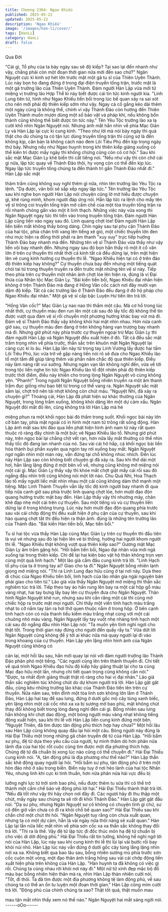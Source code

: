 ```yaml
---
title: Chương 2304: Ngao Khiếu
published: 2025-05-22
updated: 2025-05-22
description: 'Ngao Khiếu'
image: '/images/han-li/cover/'
tags: [HanLi]
category: HanLi
draft: false
---
```


Qua Đời

"Cái gì, Tổ phụ của ta bảy ngày sau sẽ độ kiếp? Tại sao lại đến
nhanh như vậy, chẳng phải còn một đoạn thời gian nữa mới đến
sao chứ?" Ngân Nguyệt cực kì kinh sợ hét lớn trước mặt một gã
tu sĩ của Thiên Uyên Thành.
Lúc này bọn họ đang đứng ở trong đại điện truyền tống trận,
trước mặt là một gã trưởng lão của Thiên Uyên Thành. Đám
người Hàn Lập vừa mới từ miệng vị trưởng lão Hợp Thể kì này
biết được cái tin tức kinh người kia.
"Linh Lung tiên tử, hình như Ngao Khiếu tiền bối trong lúc bế quan
xảy ra sai xót cho nên mới phải độ thiên kiếp sớm như vậy. Ngay
cả cố gắng kéo dài thêm một ngày cũng là không thể, chính vì vậy
Thánh Đảo còn hướng đến Thiên Uyên Thành muốn mượn dùng
một số bảo vật và pháp khí, nếu không bổn thành cũng không thể
biết được tin tức này." Tên Yêu Tộc trưởng lão xa lạ cười khổ
nhìn Ngân Nguyệt nói.
Nhưng ánh mắt hắn nhìn về phía Mạc Giản Ly và Hàn Lập lại cực
kì cung kính.
"Theo như lời mà nói bảy ngày thì quả thật cho dù chúng ta có tận
lực dùng truyền tống trận thì cũng sợ là đến không kịp, căn bản là
không cách nào đem Lôi Tiêu Phù đến kịp trong ngày thứ bảy.
Nhưng nếu như Ngao huynh trong khi thiên kiếp giáng xuống có
thể kiên trì được mấy ngày thì không chừng cũng còn có cơ hội."
Sau khi sắc mặt Mạc Giản Ly khẽ biến thì cất tiếng nói.
"Nếu như vậy thì còn chờ cái gì nữa, lập tức quay về Thánh Đảo
thôi, hy vọng còn có thể đến kịp lúc. Ngay lập tức truyền tống
chúng ta đến thành trì gần Thánh Đảo nhất đi." Hàn Lập sắc mặt

thâm trầm cũng không suy nghĩ thêm gì nữa, nhìn tên trưởng lão
Yêu Tộc ra lệnh.
"Dạ được, vãn bối sẽ sắp xếp ngay lập tức." Tên trưởng lão Yêu
Tộc sau khi nghe bọn người Hàn Lập nói chuyện cũng lờ mờ hiểu
được chuyện gì, khẽ rùng mình, khom người đáp ứng nói.
Hắn lập tức ra lệnh cho mấy tên vệ sĩ trông coi truyền tống trận
mở cấm chế của một tòa truyền tống trận ra rồi nhanh chóng gắn
vào một ít linh thạch. Những việc này vừa xong thì Ngân Nguyệt
ngay tức thì tiến vào trong truyền tống trận.
Đám người Hàn Lập cũng tiến vào ngay sau đó.
Linh quang chợt lóe! Đám người Hàn Lập liến biến mất không
thấy bóng dáng.
Chín ngày sau tại phụ cận Thánh Đảo của hai tộc, phía chân trời
vang lên tiếng xé gió, một chiếc thuyền lớn đen như mực hiện ra
đồng thời phát ra âm thanh "xuy xuy" trực tiếp hướng Thánh Đảo
bay nhanh mà đến.
Những tên vệ sĩ Thánh Đảo vừa thấy như vậy liền vội bay nhanh
đến. Nhưng ngay sau đó bọn hắn thấy rõ một ít cổ văn lớn ở trên
cự thuyền thì nhất thời cả kinh tất cả đều dừng lại, trên mặt hiện
lên vẻ cung kính hướng cự thuyền thi lễ.
"Ngao Khiếu hiện tại có ở trên đảo độ thiên kiếp hay không?" Cự
thuyền chưa bay đến nhưng một tiếng quát chói tai từ trong
thuyền truyền ra đến trước mặt những tên vệ sĩ này.
Tiếp theo phía trên cự thuyền một nhân ảnh chợt lóe lên hiện ra,
đúng là vị Đại thừa của Nhân tộc Mạc Giản Ly.
"Bái kiến tiền bối, Ngao Khiếu đại nhân hiện không ở trên Thánh
Đảo mà đang ở Hồng Vân cốc cách nơi đây mười vạn dặm độ
kiếp. Tất cả các trưởng lão ở Thánh Đảo đều đang ở đó hộ pháp
cho Ngao Khiếu đại nhân." Một gã vệ sĩ cấp bậc Luyện Hư tiến
lên trả lời.

"Hồng Vân cốc?" Mạc Giản Ly nao nao thì thầm một câu.
Mà cơ hồ trong lúc nhất thời, cự thuyền màu đen run lên một cái
sau đó lấy tốc độ không thể tin được vượt qua đám vệ sĩ rồi
chuyển một phương hướng khác bay vút mà đi. Đám vệ sĩ Thánh
Đảo thấy vậy không khỏi hai mặt nhìn nhau.
Hơn nửa canh giờ sau, cự thuyền màu đen đang ở trên không
hàng vạn trượng bay nhanh mà đi. Nhưng giờ phút này phía
trước cự thuyền ngoại trừ Mạc Giản Ly thì đám người Hàn Lập và
Ngân Nguyệt đều xuất hiện ở đó.
Tất cả đều sắc mặt trầm trọng nhìn về phía trước, thần sắc trên
khuôn mặt Ngân Nguyệt lại càng cực kì lo âu.
Hàn Lập lần này từ trong tay Linh Vương lấy được hai tấm Lôi
Tiêu Phù, lúc vừa trở về gặp nàng liền nói rõ sẽ đưa cho Ngao
Khiếu lão tổ một tấm để giúp tăng thêm vài phần nắm chắc độ
qua thiên kiếp.
Điều này làm nàng rất vui sướng. Nhưng ngàn vạn lần không
nghĩ đến, vừa về tới trong tộc liền nghe tin tức Ngao Khiếu lão tổ
đột nhiên phải độ thiên kiếp trước thời điểm, điều này khiến cho
trong lòng Ngân Nguyệt vô cùng không yên.
"Phanh!"
Trong người Ngân Nguyệt bỗng nhiên truyền ra một âm thanh
trầm đục giống như bạo liệt từ trong cơ thể vang ra.
Ngân Nguyệt sắc mặt sầm lại, chợt trở nên tái nhợt không còn
chút máu.
"Nguyệt Nhi, đã xảy ra chuyện gì?"
Thoáng cái, Hàn Lập đã phát hiện sự khác thường của Ngân
Nguyệt, trong lòng trầm xuống, không khỏi dâng lên một dự cảm
xấu.
Ngân Nguyệt đôi mắt đỏ lên, cũng không trả lời Hàn Lập mà hé

miệng phun ra một khối ngọc bài đỏ thắm trong suốt.
Khối ngọc bài này lớn cỡ bàn tay, phía mặt ngoài có in hình một
nam tử trông rất sống động.
Hàn Lập ánh mắt sau khi đảo qua liền phát hiện hình ảnh nam tử
này rất quen thuộc rõ ràng đây chính là một bức vẽ Ngao Khiếu
lão tổ.
Nhưng giờ phút này, trên ngọc bài lại chằng chịt vết rạn, hơn nữa
lấy mắt thường có thể nhìn thấy tốc độ đang lan nhanh của nó.
Sau vài cái hô hấp, cả khối ngọc bài liền hóa thành bụi phấn
xuyên qua ngón tay rơi xuống bay mất.
Ngân Nguyệt ngơ ngẩn nhìn một màn này, vẫn đứng tại chỗ
không nhúc nhích.
Đến lúc này Hàn Lập sao còn không biết chuyện gì đã xảy ra. Sau
khi thở dài một hơi, hắn lẳng lặng đứng ở một bên vỗ về, nhưng
cũng không mở miệng nói một cái gì.
Mạc Giản Ly thấy vậy thì khóe mắt chợt giật mấy cái rồi sau đó
ngẩng đầu nhìn trời cũng không nói một lời nào.
Chu Quả Nhi, Hoa Thạch lão tổ mấy người liếc mắt nhìn nhau
một cái cũng không dám thở mạnh một tiếng.
Mặc Linh Thánh Thuyền vẫn lấy tốc độ kinh người bay nhanh đi
qua tiếp nửa canh giờ sau phía trước linh quang chợt lóe, hơn
mười đạo độn quang hướng trước mặt bay đến.
Hàn Lập thấy vậy thì nhướng mày, chân khẽ đạp nhẹ một cái trên
cự thuyền. Sau một tiếng vù vù cự thuyền liền dừng lại ở trong
không trung. Lúc này hơn mười đạo độn quang phía trước sau vài
cái chớp động thì đều xuất hiện ở phụ cận của cự thuyền, sau khi
hào quang chợt tắt thì đều hiện ra thân ảnh. đúng là những tên
trưởng lão của Thánh đảo.
"Bái kiến Hàn tiền bối, Mạc tiền bối."

Tu sĩ hai tộc vừa thấy Hàn Lập cùng Mạc Giản Ly trên cự thuyền
thì đầu tiên là vui vẻ nhưng sau đó lại hiện lên vẻ bi thống, hướng
hai người khom người thi lễ.
"Ngao Khiếu thật không vượt qua thiên kiếp sao?" Gương mặt
Mạc Giản Ly âm trầm gặng hỏi.
"Hồi bẩm tiền bối, Ngao đại nhân vừa mới ngã xuống tại trong
thiên kiếp. Chỉ để lại hai kiện bảo vật hộ thân không trọn vẹn cùng
một quả linh hạch." Một lão giả cầm đầu cung kính trả lời.
"Linh Hạch tổ phụ của ta ở trong tay ai? Giao cho ta đi." Ngân
Nguyệt bỗng nhiên lạnh giọng mở miệng nói.
"Thì ra Linh Lung đạo hữu cũng ở tại nơi này. Dựa theo di chúc
của Ngao Khiếu tiền bối, linh hạch của lão nhân gia ngài nguyên
bản phải giao cho tiên tử." Lão giả vừa thấy Ngân Nguyệt mở
miệng thì thần sắc nghiêm túc trả lời.
Tiếp theo tay áo hắn rung lên bay ra một cái hộp gỗ màu vàng
nhạt, hai tay bưng lấy bay lên cự thuyền đưa cho Ngân Nguyệt.
Thân hình Ngân Nguyệt khẽ run, nhưng sau khi cắn răng một cái
thì cũng mở chiếc hộp ra trước mặt mọi người. Chỉ thấy một viên
tinh hạch màu trắng nhạt to cỡ nắm tay tản ra hơi thở quen thuộc
nằm ở trong hộp.
Ở bên cạnh tinh hạch còn có nửa thanh tiểu kiếm màu trắng nhạt
cùng với một cái chuông nhỏ màu vàng.
Ngân Nguyệt lấy tay vuốt nhẹ nhàng tinh hạch một cái sau đó
ngẩng đầu nhìn Hàn Lập nói:
"Ta muốn yên tĩnh nghỉ ngơi cho thật tốt. Trong thời gian này đừng
cho người đến quấy rầy ta."
Vừa dứt lời Ngân Nguyệt cũng không để ý tới ai khác nữa mà
quay người lại đi vào trong khoang của cự thuyền.
Hàn Lập yên lặng nhìn hình ảnh của Ngân Nguyệt cũng không có

cản lại, một hồi lâu sau, hắn mới quay lại nói với đám người
trưởng lão Thánh Đảo phân phó một tiếng.
"Các ngươi cũng lên trên thánh thuyền đi. Chi tiết về quá trình
Ngao Khiếu đạo hữu độ kiếp hãy giảng thuật lại cho ta cùng Mạc
đạo hữu một lần, nhưng chi tiết quan trọng cũng không cần nói."
"Được, ta nhất định giảng thuật thật rõ ràng cho hai vị đại nhân."
Lão giả thần sắc nghiêm túc không chút do dự khom người trả lời.
Hàn Lập gật gật đầu, cũng kêu những trưởng lão khác của Thánh
Đảo tiến lên trên cự thuyền.
Nửa năm sau, trên đỉnh một tòa linh sơn không lớn lắm ở Thánh
Đảo, Hàn Lập hai tay để sau lưng, đứng ở dưới gốc mộ cây tùng
xanh biếc, yên lặng nhìn một cái cốc nhỏ xa xa bị sương mờ bao
phủ, mặt không chút thay đổi không biết trong lòng đang nghĩ đến
cái gì.
Bỗng nhiên sau lưng hắn không khí chợt dao động, một bóng
người màu vàng nhạt không tiếng động xuất hiện, sau khi thi lễ
với Hàn Lập liền cung kính đứng một bên.
"Nguyệt Thiên, đã tìm được tân động phủ thích hợp hay chưa?"
Một hồi lâu sau Hàn Lập cũng không quay đầu lại hỏi một câu.
Bóng người này đúng là Hải Đại Thiếu một trong những gã chân
truyền đệ tử của Hàn Lập.
"Hồi bẩm sư phụ, đệ tử dựa theo yêu cầu của người, tự mình
thăm dò hơn phân nửa lãnh địa của hai tộc rốt cuộc cũng tìm
được một địa phương thích hợp. Chúng đệ tử đã chuẩn bị xong
lúc nào cũng có thể chuyển đi." Hải Đại Thiếu cung kính nói.
"A, tân động phủ là địa phương như thế nào?" Hàn Lập thần sắc
khẽ động quay người lại hỏi.
"Hồi bẩm sư phụ, tân động phủ ở trên một hòn đảo nhỏ ở sâu
trong biển. Biển này tuy ở nơi hẻo lánh của hai tộc Nhân Yêu,
nhưng linh khí cực kì tinh thuần, hơn nữa phân nửa hải vực đều bị

lưỡng nghi lực từ trời sinh bao phủ, nếu được thêm tu sửa thì có
thể trở thành một cấm chế bảo vệ động phủ lợi hại." Hải Đại Thiếu
thành thật trả lời.
"Nếu đã tốt như vậy thì hãy chọn nơi đây đi. Các ngươi hãy đi thu
thập một chút, mấy ngày sau chúng ta sẽ rời đi khỏi Thánh Đảo."
Hàn Lập gật gật đầu nói.
"Dạ sư phụ, nhưng Ngân Nguyệt sư cô không có chuyện tình gì
chứ, sư cô đến giờ vẫn chưa có đi ra khỏi chỗ bế quan sao?" Hải
Đại Thiếu sau khi chần chờ một chút thì hỏi.
"Ngân Nguyệt tuy rằng còn chưa xuất quan, nhưng ta có một dự
cảm, hẳn là vài ngày nữa thôi nàng sẽ xuất quan." Hàn Lập lại lần
nữa liếc mắt nhìn về phía sơn cốc xa xa thần sắc không thay đổi
trả lời.
"Thì ra là thế. Vậy đệ tử lập tức đi đốc thúc môn hạ đệ tử chuẩn bị
cho việc di dời động phủ."
Hải Đại Thiếu rất tin tưởng, không hề nghi ngờ lời nói của Hàn
Lập, lúc này sau khi cung kính thi lễ thì lùi lại vài bước rồi bay
khỏi núi nhỏ.
Hàn Lập lúc này vẫn đứng ở dưới gốc cây tùng lẳng lặng nhìn nơi
xa xa.
Không biết qua bao lâu sau, bỗng nhiên sương mù phía trước
sơn cốc cuộn một vòng, một đạo thân ảnh trắng hồng sau vài cái
chớp động liền xuất hiện phía trên không của Hàn Lập.
"Hàn huynh ta đã không có việc gì rồi. Chúng ta cùng nhau rời
khỏi nơi này đi." Một nữ tữ xinh đẹp mặc bộ đồ màu bạc bỗng
nhiên hiện thân mà ra, nhìn Hàn Lập thản nhiên cười nói.
"Tốt, đi thôi. Ta đã tìm được một địa phương không tệ làm động
phủ, về sau chúng ta có thể an ổn tu luyện một đoạn thời gian."
Hàn Lập cũng mỉm cười trả lời.
"Động phủ của chính chúng ta sao? Thật tốt quá, thật muốn mau

mau tận mắt nhìn thấy xem nó thế nào." Ngân Nguyệt hai mắt
sáng ngời nói.
------oOo------
